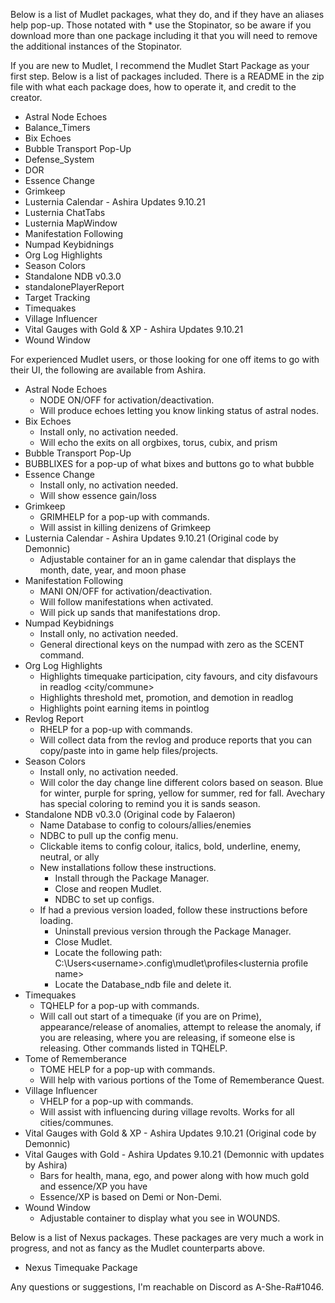 Below is a list of Mudlet packages, what they do, and if they have an aliases help pop-up. Those notated with * use the Stopinator, so be aware if you download more than one package including it that you will need to remove the additional instances of the Stopinator.

If you are new to Mudlet, I recommend the Mudlet Start Package as your first step. Below is a list of packages included. There is a README in the zip file with what each package does, how to operate it, and credit to the creator.

   - Astral Node Echoes
   - Balance_Timers
   - Bix Echoes
   - Bubble Transport Pop-Up
   - Defense_System
   - DOR
   - Essence Change
   - Grimkeep
   - Lusternia Calendar - Ashira Updates 9.10.21
   - Lusternia ChatTabs
   - Lusternia MapWindow
   - Manifestation Following
   - Numpad Keybidnings
   - Org Log Highlights
   - Season Colors
   - Standalone NDB v0.3.0
   - standalonePlayerReport
   - Target Tracking
   - Timequakes
   - Village Influencer
   - Vital Gauges with Gold & XP - Ashira Updates 9.10.21
   - Wound Window


For experienced Mudlet users, or those looking for one off items to go with their UI, the following are available from Ashira.
 - Astral Node Echoes
   - NODE ON/OFF for activation/deactivation.
   - Will produce echoes letting you know linking status of astral nodes.
 - Bix Echoes
   - Install only, no activation needed.
   - Will echo the exits on all orgbixes, torus, cubix, and prism
 - Bubble Transport Pop-Up
  - BUBBLIXES for a pop-up of what bixes and buttons go to what bubble
 - Essence Change
    - Install only, no activation needed.
    - Will show essence gain/loss
 - Grimkeep
   - GRIMHELP for a pop-up with commands.
   - Will assist in killing denizens of Grimkeep
 - Lusternia Calendar - Ashira Updates 9.10.21 (Original code by Demonnic)
   - Adjustable container for an in game calendar that displays the month, date, year, and moon phase
 - Manifestation Following
   - MANI ON/OFF for activation/deactivation.
   - Will follow manifestations when activated.
   - Will pick up sands that manifestations drop.
 - Numpad Keybidnings
   - Install only, no activation needed.
   - General directional keys on the numpad with zero as the SCENT command.
 - Org Log Highlights
   - Highlights timequake participation, city favours, and city disfavours in readlog <city/commune>
   - Highlights threshold met, promotion, and demotion in readlog <guild>
   - Highlights point earning items in pointlog
 - Revlog Report
   - RHELP for a pop-up with commands.
   - Will collect data from the revlog and produce reports that you can copy/paste into in game help files/projects.
 - Season Colors
   - Install only, no activation needed.
   - Will color the day change line different colors based on season. Blue for winter, purple for spring, yellow for summer, red for fall. Avechary has special coloring to remind you it is sands season.
 - Standalone NDB v0.3.0 (Original code by Falaeron)
   - Name Database to config to colours/allies/enemies
   - NDBC to pull up the config menu.
   - Clickable items to config colour, italics, bold, underline, enemy, neutral, or ally
   - New installations follow these instructions.
     - Install through the Package Manager.
	 - Close and reopen Mudlet.
	 - NDBC to set up configs.
   - If had a previous version loaded, follow these instructions before loading.
     - Uninstall previous version through the Package Manager.
	 - Close Mudlet.
     - Locate the following path: C:\Users\<username>\.config\mudlet\profiles\<lusternia profile name>
	 - Locate the Database_ndb file and delete it.
 - Timequakes
   - TQHELP for a pop-up with commands.
   - Will call out start of a timequake (if you are on Prime), appearance/release of anomalies, attempt to release the anomaly, if you are releasing, where you are releasing, if someone else is releasing. Other commands listed in TQHELP.
 - Tome of Rememberance
   - TOME HELP for a pop-up with commands.
   - Will help with various portions of the Tome of Rememberance Quest.
 - Village Influencer
   - VHELP for a pop-up with commands.
   - Will assist with influencing during village revolts. Works for all cities/communes.
 - Vital Gauges with Gold & XP - Ashira Updates 9.10.21 (Original code by Demonnic)
 - Vital Gauges with Gold - Ashira Updates 9.10.21 (Demonnic with updates by Ashira)
   - Bars for health, mana, ego, and power along with how much gold and essence/XP you have
   - Essence/XP is based on Demi or Non-Demi.
 - Wound Window   
   - Adjustable container to display what you see in WOUNDS.

Below is a list of Nexus packages. These packages are very much a work in progress, and not as fancy as the Mudlet counterparts above.
 - Nexus Timequake Package

Any questions or suggestions, I'm reachable on Discord as A-She-Ra#1046.
